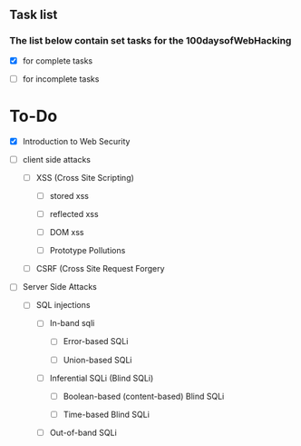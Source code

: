 ## Task list 

### The list below contain set tasks for the 100daysofWebHacking 

-  [x] for complete tasks  

-  [ ] for incomplete tasks 

# To-Do


- [x] Introduction to Web Security

- [ ] client side attacks


    - [ ] XSS (Cross Site Scripting)

        - [ ] stored xss
          
        - [ ] reflected xss

        - [ ] DOM xss
        
        - [ ] Prototype Pollutions 
    
    - [ ] CSRF (Cross Site Request Forgery 

- [ ] Server Side Attacks

    - [ ] SQL injections 

        - [ ] In-band sqli

            - [ ]  Error-based SQLi
        
            - [ ]  Union-based SQLi
        
        - [ ] Inferential SQLi (Blind SQLi)
      
            - [ ] Boolean-based (content-based) Blind SQLi

            - [ ] Time-based Blind SQLi
       
        - [ ] Out-of-band SQLi
    
       
